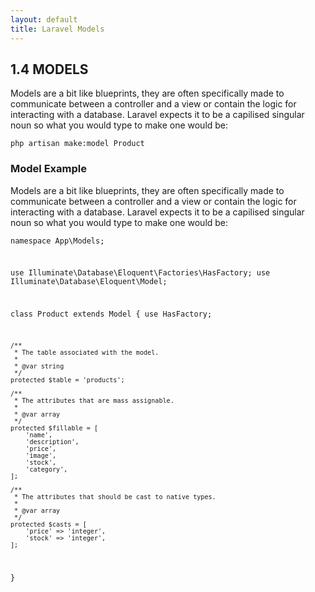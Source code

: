```yaml
---
layout: default
title: Laravel Models
---
```


<h2>1.4 MODELS</h2>
<p>Models are a bit like blueprints, they are often specifically made to communicate between a controller and a view or contain the logic for interacting with a database. Laravel expects it to be a capilised singular noun so what you would type to make one would be:</p>

<div class="codesnippet-wrapper">
  <div class="line-numbers">
</div>
<pre class="codesnippet"><code>php artisan make:model Product</code></pre></div>

<h3>Model Example</h3>
<p>Models are a bit like blueprints, they are often specifically made to communicate between a controller and a view or contain the logic for interacting with a database. Laravel expects it to be a capilised singular noun so what you would type to make one would be:</p>

<div class="codesnippet-wrapper">
  <div class="line-numbers">
</div>
<pre class="codesnippet"><code><?php

namespace App\Models;

use Illuminate\Database\Eloquent\Factories\HasFactory;
use Illuminate\Database\Eloquent\Model;

class Product extends Model
{
    use HasFactory;

    /**
     * The table associated with the model.
     *
     * @var string
     */
    protected $table = 'products';

    /**
     * The attributes that are mass assignable.
     *
     * @var array
     */
    protected $fillable = [
        'name',
        'description',
        'price',
        'image',
        'stock',
        'category',
    ];

    /**
     * The attributes that should be cast to native types.
     *
     * @var array
     */
    protected $casts = [
        'price' => 'integer',
        'stock' => 'integer',
    ];
}</code></pre></div>
